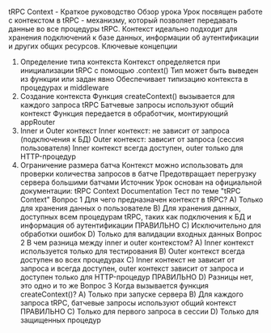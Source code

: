 tRPC Context - Краткое руководство
Обзор урока
Урок посвящен работе с контекстом в tRPC - механизму, который позволяет передавать данные во все процедуры tRPC. Контекст идеально подходит для хранения подключений к базе данных, информации об аутентификации и других общих ресурсов.
Ключевые концепции
1. Определение типа контекста
Контекст определяется при инициализации tRPC с помощью .context<TContext>()
Тип может быть выведен из функции или задан явно
Обеспечивает типизацию контекста в процедурах и middleware
2. Создание контекста
Функция createContext() вызывается для каждого запроса tRPC
Батчевые запросы используют общий контекст
Функция передается в обработчик, монтирующий appRouter
3. Inner и Outer контекст
Inner контекст: не зависит от запроса (подключения к БД)
Outer контекст: зависит от запроса (сессия пользователя)
Inner контекст всегда доступен, outer только для HTTP-процедур
4. Ограничение размера батча
Контекст можно использовать для проверки количества запросов в батче
Предотвращает перегрузку сервера большими батчами
Источник
Урок основан на официальной документации: tRPC Context Documentation
Тест по теме "tRPC Context"
Вопрос 1
Для чего предназначен контекст в tRPC?
A) Только для хранения данных о пользователе
B) Для хранения данных, доступных всем процедурам tRPC, таких как подключения к БД и информация об аутентификации ПРАВИЛЬНО
C) Исключительно для обработки ошибок
D) Только для валидации входных данных
Вопрос 2
В чем разница между inner и outer контекстом?
A) Inner контекст используется только для тестирования
B) Outer контекст всегда доступен во всех процедурах
C) Inner контекст не зависит от запроса и всегда доступен, outer контекст зависит от запроса и доступен только для HTTP-процедур ПРАВИЛЬНО
D) Разницы нет, это одно и то же
Вопрос 3
Когда вызывается функция createContext()?
A) Только при запуске сервера
B) Для каждого запроса tRPC, батчевые запросы используют общий контекст ПРАВИЛЬНО
C) Только для первого запроса в сессии
D) Только для защищенных процедур
